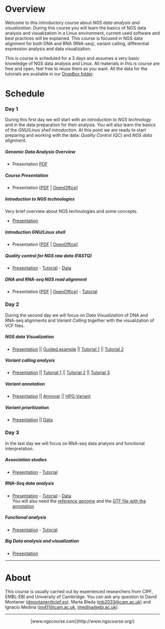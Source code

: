 # Overview

Welcome to this introductory course about _NGS data analysis and visualization_. During this course you will learn the basics of NGS data analysis and visualization in a Linux environment, current used software and best practices will be explained. This course is focused in NGS data alignment for both DNA and RNA (RNA-seq), variant calling, differential expression analysis and data visualization.

This is course is scheduled for a 3 days and assumes a very basic knowledge of NGS data analysis and Linux. All materials in this is course are free and open, feel free to reuse them as you want. All the data for the tutorials are available in our [DropBox folder](https://www.dropbox.com/sh/4qkqch7gyt888h7/AABD_i9ShwryfAqGeJ0yqqF3a).


# Schedule

### Day 1

During this first day we will start with an _introduction to NGS technology_ and in the data preparation for their analysis. You will also learn the basics of the _GNU/Linux shell introduction_. At this point we are ready to start preparing and working with the data: _Quality Control_ (QC) and _NGS data alignment_.

##### Genomic Data Analysis Overview
- Presentation [PDF](Course_Materials/course_overview/Dopazo_Intro_Cambridge.pdf)

##### Course Presentation
- Presentation [[PDF](Course_Materials/presentation/presentation_mda15.pdf) | [OpenOffice](Course_Materials/presentation/presentation_mda15.odp)]

##### Introduction to NGS technologies
Very brief overview about NGS technologies and some concepts.
- [Presentation](Course_Materials/intro-ngs/ngs_introduction_mda15.pdf)

##### Introduction GNU/Linux shell
- Presentation [[PDF](Course_Materials/intro-linux/intro_Linux_mda15.pdf) | [OpenOffice](Course_Materials/intro-linux/intro_Linux_mda15.odp)]

##### Quality control for NGS raw data (FASTQ)
- [Presentation](Course_Materials/quality_control/presentation/quality_control_presentation.pdf) - [Tutorial](Course_Materials/quality_control/tutorial/quality_control.html) - [Data](https://www.dropbox.com/sh/4qkqch7gyt888h7/AAAqebBSC6JgDGq4emwNORCaa/quality_control)

##### DNA and RNA-seq NGS read alignment
- Presentation [[PDF](Course_Materials/alignment/presentation/ngs-read-mapping-imedina-mda15.pdf) | [OpenOffice](Course_Materials/alignment/presentation/ngs-read-mapping-imedina-mda15.odp)] - [Tutorial](Course_Materials/alignment/tutorial/example.html)


### Day 2
During the second day we will focus on _Data Visualization_ of DNA and RNA-seq alignments and _Variant Calling_ together with the visualization of VCF files. 

##### NGS data Visualization

- [Presentation](Course_Materials/visualization/presentation/2015-Cambridge_visualisation.pdf) || [Guided example](Course_Materials/visualization/tutorial/000_example.html) || [Tutorial 1](Course_Materials/visualization/tutorial/010_example.html) || [Tutorial 2](Course_Materials/visualization/tutorial/020_example.html)

##### Variant calling analysis

- [Presentation](Course_Materials/variant_calling/presentation/2014-Cambridge_variant_calling.pdf) || [Tutorial 1](Course_Materials/variant_calling/tutorial/010_example.html) || [Tutorial 2](Course_Materials/variant_calling/tutorial/020_example.html) || [Tutorial 3](Course_Materials/variant_calling/tutorial/030_example.html)

##### Variant annotation

- [Presentation](Course_Materials/variant_annotation/presentation/2015-Cambridge_variant_annotation.pdf) || [Annovar](Course_Materials/variant_annotation/tutorial/annovar.html) || [HPG-Variant](Course_Materials/variant_annotation/tutorial/hpg-variant.html)

##### Variant prioritization

- [Presentation](Course_Materials/variant_prioritization/presentation/2014-Cambridge_variant_prioritization.pdf) || [Data](https://www.dropbox.com/sh/4qkqch7gyt888h7/AADPzrs9NGg0PjVqnwQocUJUa/annotation/hpg-variant/examples)


### Day 3

In the last day we will focus on RNA-seq data analysis and functional interpretation.

##### Association studies

- [Presentation](Course_Materials/association_studies/presentation/association_studies_presentation.pdf) - [Tutorial](Course_Materials/association_studies/tutorial/association_studies.html)

##### RNA-Seq data analysis

- [Presentation](Course_Materials/rna_seq/presentation/rna_seq_presentation.pdf) - [Tutorial](Course_Materials/rna_seq/tutorial/rna_seq.html) - [Data](https://www.dropbox.com/sh/4qkqch7gyt888h7/AAB77HfUPkiXBj1MmshjyKtYa/rna_seq)  
  You will also need the [reference genome](https://www.dropbox.com/s/3ci9yuh2hh9ck8g/f000_chr21_ref_genome_sequence.fa?dl=0) and the [GTF file with the annotation](https://www.dropbox.com/s/4r3tjwu840i1iio/f005_chr21_genome_annotation.gtf?dl=0)

##### Functional analysis

- [Presentation](Course_Materials/functional/presentation/babelomics_data_analysis.pdf) - [Tutorial](http://bioinfo.cipf.es/babelomicstutorial/)

##### Big Data analysis and visualization

- [Presentation](Course_Materials/variant_prioritization/presentation/2014-Cambridge_variant_prioritization.pdf)


----

# About

This course is usually carried out by experienced researchers from CIPF, EMBL-EBI and University of Cambridge. You can ask any question to David Montaner (dmontaner@cipf.es), Marta Bleda (mb2033@cam.ac.uk) and Ignacio Medina (im411@cam.ac.uk, imedina@ebi.ac.uk).


----

<center>
[www.ngscourse.com](http://www.ngscourse.org/)
</center>
